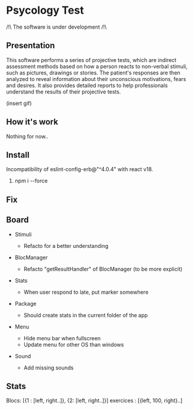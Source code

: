 # Psycology Test

/!\ The software is under development /!\

## Presentation

This software performs a series of projective tests, which are indirect assessment methods based on how a person reacts to non-verbal stimuli, such as pictures, drawings or stories. The patient's responses are then analyzed to reveal information about their unconscious motivations, fears and desires. It also provides detailed reports to help professionals understand the results of their projective tests.

(insert gif)

## How it's work

Nothing for now..

## Install

Incompatibility of eslint-config-erb@"^4.0.4" with react v18.

1. npm i --force

## Fix

## Board

- Stimuli

  - Refacto for a better understanding

- BlocManager

  - Refacto "getResultHandler" of BlocManager (to be more explicit)

- Stats

  - When user respond to late, put marker somewhere

- Package

  - Should create stats in the current folder of the app

- Menu

  - Hide menu bar when fullscreen
  - Update menu for other OS than windows

- Sound

  - Add missing sounds

## Stats

Blocs: [{1 : [left, right..]}, {2: [left, right..]}]
exercices : [{left, 100, right}..]
